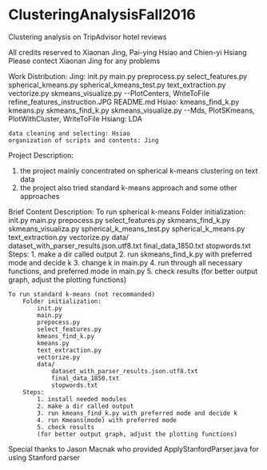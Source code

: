 # ClusteringAnalysisFall2016
Clustering analysis on TripAdvisor hotel reviews


All credits reserved to Xiaonan Jing, Pai-ying Hsiao and Chien-yi Hsiang
Please contect Xiaonan Jing for any problems


Work Distribution:
	Jing:
		init.py
		main.py
		preprocess.py
		select_features.py
		spherical_kmeans.py
		spherical_kmeans_test.py
		text_extraction.py
		vectorize.py
		skmeans_visualize.py --PlotCenters, WriteToFile
		refine_features_instruction.JPG
		README.md
	Hsiao:
		kmeans_find_k.py
		kmeans.py
		skmeans_find_k.py
		skmeans_visualize.py --Mds, PlotSKmeans, PlotWithCluster, WriteToFile
	Hsiang:
		LDA

	data cleaning and selecting: Hsiao
	organization of scripts and contents: Jing


Project Description:
1. the project mainly concentrated on spherical k-means clustering on text data
2. the project also tried standard k-means approach and some other approaches


Brief Content Description:
	To run spherical k-means
		Folder initialization:
			init.py
			main.py
			prepocess.py
			select_features.py
			skmeans_find_k.py
			skmeans_visualiza.py
			spherical_k_means_test.py
			spherical_k_means.py
			text_extraction.py
			vectorize.py
			data/
				dataset_with_parser_results.json.utf8.txt
				final_data_1850.txt
				stopwords.txt
		Steps:
			1. make a dir called output
			2. run skmeans_find_k.py with preferred mode and decide k
			3. change k in main.py
			4. run through all necessary functions, and preferred mode in main.py
			5. check results
			(for better output graph, adjust the plotting functions)

	To run standard k-means (not recommanded)
		Folder initialization:
			init.py
			main.py
			prepocess.py
			select_features.py
			kmeans_find_k.py
			kmeans.py
			text_extraction.py
			vectorize.py
			data/
				dataset_with_parser_results.json.utf8.txt
				final_data_1850.txt
				stopwords.txt
		Steps:
			1. install needed modules
			2. make a dir called output
			3. run kmeans_find_k.py with preferred mode and decide k
			4. run Kmeans(mode) with preferred mode
			5. check results
			(for better output graph, adjust the plotting functions)


Special thanks to Jason Macnak who provided ApplyStanfordParser.java for using Stanford parser
